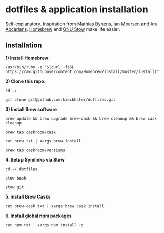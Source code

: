 # dotfiles & application installation
Self-explanatory. Inspiration from [Mathias Bynens](https://github.com/mathiasbynens/dotfiles/), [Ian Moersen](https://github.com/i-a-n/mac-setup) and [Ara Abcarians](https://github.com/itsmeara/dotfiles/). [Homebrew](http://brew.sh/) and [GNU Stow](https://www.gnu.org/software/stow/) make life easier.

## Installation

**1) Install Homebrew:**  
```
/usr/bin/ruby -e "$(curl -fsSL https://raw.githubusercontent.com/Homebrew/install/master/install)"
```

**2) Clone this repo:**  
```
cd ~/
```  
```
git clone git@github.com:kieckhafer/dotfiles.git
```

**3) Install Brew software**  
```
brew update && brew upgrade brew-cask && brew cleanup && brew cask cleanup
```  
```
brew tap caskroom/cask
```  
```
cat brew.txt | xargs brew install
```  
```
brew tap caskroom/versions
```

**4. Setup Symlinks via Stow**  
```
cd ~/.dotfiles
```  
```
stow bash
```  
```
stow git
```

**5. Install Brew Casks**  
```
cat brew-cask.txt | xargs brew cask install
```

**6. Install global npm packages**  
```
cat npm.txt | xargs npm install -g
```

